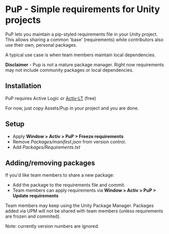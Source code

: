 # PuP - Simple requirements for Unity projects

PuP lets you maintain a pip-styled requirements file in your Unity project. This allows sharing a common 'base' (requirements) while contributors also use their own, personal packages.

A typical use case is when team members maintain local dependencies.

**Disclaimer** - Pup is not a mature package manager. Right now requirements may not include community packages or local dependencies.

## Installation

PuP requires Active Logic or [Activ-LT](
https://assetstore.unity.com/packages/tools/ai/active-lt-behavior-trees-183959) (free)

For now, just copy Assets/Pup in your project and you are done.

## Setup

- Apply **Window > Activ > PuP > Freeze requirements**
- Remove *Packages/manifest.json* from version control.
- Add *Packages/Requirements.txt*

## Adding/removing packages

If you'd like team members to share a new package:

- Add the package to the requirements file and commit.
- Team members can apply requirements via **Window > Activ > PuP > Update requirements**

Team members may keep using the Unity Package Manager. Packages added via UPM will not be shared with team members (unless requirements are frozen and commited).

Note: currently version numbers are ignored.

